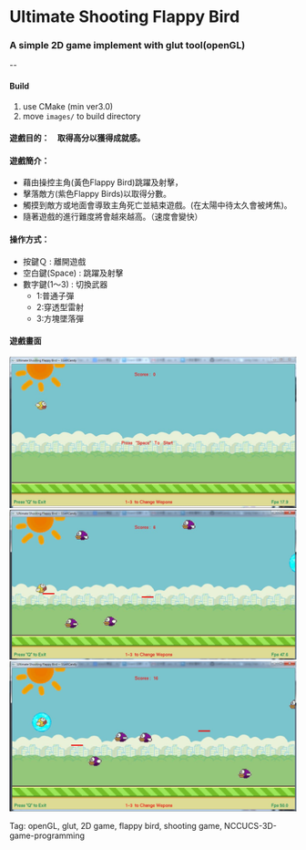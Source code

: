 # Ultimate Shooting Flappy Bird
### A simple 2D game implement with glut tool(openGL)

--

#### Build
1. use CMake (min ver3.0)
2. move `images/` to build directory  

#### 遊戲目的：　取得高分以獲得成就感。

#### 遊戲簡介：

- 藉由操控主角(黃色Flappy Bird)跳躍及射擊，
- 擊落敵方(紫色Flappy Birds)以取得分數。
- 觸摸到敵方或地面會導致主角死亡並結束遊戲。(在太陽中待太久會被烤焦)。
- 隨著遊戲的進行難度將會越來越高。（速度會變快）


#### 操作方式：
- 按鍵Ｑ : 離開遊戲
- 空白鍵(Space) : 跳躍及射擊
- 數字鍵(1～3)  : 切換武器
   - 1:普通子彈
   - 2:穿透型雷射
   - 3:方塊墜落彈

#### 遊戲畫面
![img](demo/demo1.JPG)
![img](demo/demo3.JPG)
![img](demo/demo2.JPG)

Tag: openGL, glut, 2D game, flappy bird, shooting game, NCCUCS-3D-game-programming
